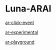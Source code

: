 # Luna-ARAI

[ar-click-event](./ar-click-event)

[ar-experimental](./ar-experimental)

[ar-playground](./ar-playground)
